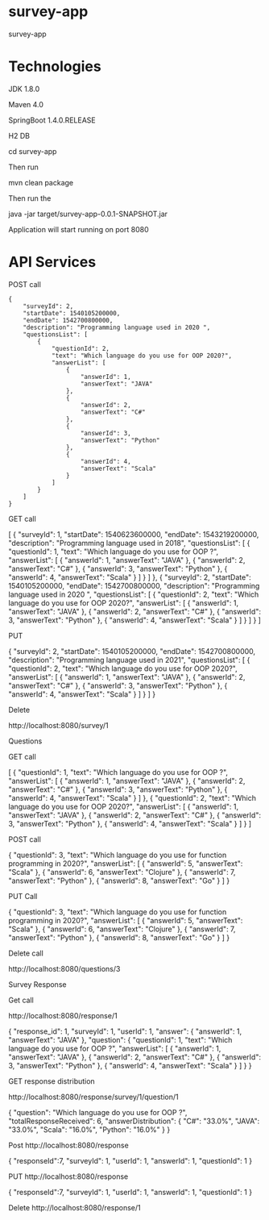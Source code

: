 # survey-app
survey-app

# Technologies

JDK 1.8.0

Maven 4.0

SpringBoot 1.4.0.RELEASE

H2 DB

cd survey-app

Then run 

mvn clean package

Then run the 

java -jar target/survey-app-0.0.1-SNAPSHOT.jar

Application will start running on port 8080

# API Services

POST call

    {
        "surveyId": 2,
        "startDate": 1540105200000,
        "endDate": 1542700800000,
        "description": "Programming language used in 2020 ",
        "questionsList": [
        	{
                "questionId": 2,
                "text": "Which language do you use for OOP 2020?",
                "answerList": [
                    {
                        "answerId": 1,
                        "answerText": "JAVA"
                    },
                    {
                        "answerId": 2,
                        "answerText": "C#"
                    },
                    {
                        "answerId": 3,
                        "answerText": "Python"
                    },
                    {
                        "answerId": 4,
                        "answerText": "Scala"
                    }
                ]
            }
        ]
    }


GET call


[
    {
        "surveyId": 1,
        "startDate": 1540623600000,
        "endDate": 1543219200000,
        "description": "Programming language used in 2018",
        "questionsList": [
            {
                "questionId": 1,
                "text": "Which language do you use for OOP ?",
                "answerList": [
                    {
                        "answerId": 1,
                        "answerText": "JAVA"
                    },
                    {
                        "answerId": 2,
                        "answerText": "C#"
                    },
                    {
                        "answerId": 3,
                        "answerText": "Python"
                    },
                    {
                        "answerId": 4,
                        "answerText": "Scala"
                    }
                ]
            }
        ]
    },
    {
        "surveyId": 2,
        "startDate": 1540105200000,
        "endDate": 1542700800000,
        "description": "Programming language used in 2020 ",
        "questionsList": [
            {
                "questionId": 2,
                "text": "Which language do you use for OOP 2020?",
                "answerList": [
                    {
                        "answerId": 1,
                        "answerText": "JAVA"
                    },
                    {
                        "answerId": 2,
                        "answerText": "C#"
                    },
                    {
                        "answerId": 3,
                        "answerText": "Python"
                    },
                    {
                        "answerId": 4,
                        "answerText": "Scala"
                    }
                ]
            }
        ]
    }
]    



PUT 

{
        "surveyId": 2,
        "startDate": 1540105200000,
        "endDate": 1542700800000,
        "description": "Programming language used in 2021",
        "questionsList": [
        	{
                "questionId": 2,
                "text": "Which language do you use for OOP 2020?",
                "answerList": [
                    {
                        "answerId": 1,
                        "answerText": "JAVA"
                    },
                    {
                        "answerId": 2,
                        "answerText": "C#"
                    },
                    {
                        "answerId": 3,
                        "answerText": "Python"
                    },
                    {
                        "answerId": 4,
                        "answerText": "Scala"
                    }
                ]
            }
        ]
    }


Delete 

http://localhost:8080/survey/1



Questions



GET call


[
    {
        "questionId": 1,
        "text": "Which language do you use for OOP ?",
        "answerList": [
            {
                "answerId": 1,
                "answerText": "JAVA"
            },
            {
                "answerId": 2,
                "answerText": "C#"
            },
            {
                "answerId": 3,
                "answerText": "Python"
            },
            {
                "answerId": 4,
                "answerText": "Scala"
            }
        ]
    },
    {
        "questionId": 2,
        "text": "Which language do you use for OOP 2020?",
        "answerList": [
            {
                "answerId": 1,
                "answerText": "JAVA"
            },
            {
                "answerId": 2,
                "answerText": "C#"
            },
            {
                "answerId": 3,
                "answerText": "Python"
            },
            {
                "answerId": 4,
                "answerText": "Scala"
            }
        ]
    }
]


POST call

{
        "questionId": 3,
        "text": "Which language do you use for function programming in 2020?",
        "answerList": [
            {
                "answerId": 5,
                "answerText": "Scala"
            },
            {
                "answerId": 6,
                "answerText": "Clojure"
            },
            {
                "answerId": 7,
                "answerText": "Python"
            },
            {
                "answerId": 8,
                "answerText": "Go"
            }
        ]
    }


PUT Call

{
        "questionId": 3,
        "text": "Which language do you use for function programming in 2020?",
        "answerList": [
            {
                "answerId": 5,
                "answerText": "Scala"
            },
            {
                "answerId": 6,
                "answerText": "Clojure"
            },
            {
                "answerId": 7,
                "answerText": "Python"
            },
            {
                "answerId": 8,
                "answerText": "Go"
            }
        ]
    }

Delete call

http://localhost:8080/questions/3





Survey Response 

Get call

http://localhost:8080/response/1

{
    "response_id": 1,
    "surveyId": 1,
    "userId": 1,
    "answer": {
        "answerId": 1,
        "answerText": "JAVA"
    },
    "question": {
        "questionId": 1,
        "text": "Which language do you use for OOP ?",
        "answerList": [
            {
                "answerId": 1,
                "answerText": "JAVA"
            },
            {
                "answerId": 2,
                "answerText": "C#"
            },
            {
                "answerId": 3,
                "answerText": "Python"
            },
            {
                "answerId": 4,
                "answerText": "Scala"
            }
        ]
    }
}


GET response distribution

http://localhost:8080/response/survey/1/question/1

{
    "question": "Which language do you use for OOP ?",
    "totalResponseReceived": 6,
    "answerDistribution": {
        "C#": "33.0%",
        "JAVA": "33.0%",
        "Scala": "16.0%",
        "Python": "16.0%"
    }
}

Post http://localhost:8080/response

{
    "responseId":7,
    "surveyId": 1,
    "userId": 1,
    "answerId": 1,
    "questionId": 1
}


PUT http://localhost:8080/response

{
    "responseId":7,
    "surveyId": 1,
    "userId": 1,
    "answerId": 1,
    "questionId": 1
}


Delete http://localhost:8080/response/1


